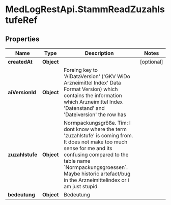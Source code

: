 # MedLogRestApi.StammReadZuzahlstufeRef

## Properties

Name | Type | Description | Notes
------------ | ------------- | ------------- | -------------
**createdAt** | **Object** |  | [optional] 
**aiVersionId** | **Object** | Foreing key to &#39;AiDataVersion&#39; (&#39;GKV WiDo Arzneimittel Index&#39; Data Format Version) which contains the information which Arzneimittel Index &#39;Datenstand&#39; and &#39;Dateiversion&#39; the row has | 
**zuzahlstufe** | **Object** | Normpackungsgröße. Tim: I dont know where the term &#39;zuzahlstufe&#39; is coming from. It does not make too much sense for me and its confusing compared to the table name &#x60;Normpackungsgroessen&#x60;. Maybe historic artefact/bug in the Arzneimittelindex or i am just stupid. | 
**bedeutung** | **Object** | Bedeutung | 


